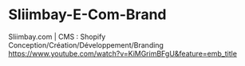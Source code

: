 # Sliimbay-E-Com-Brand
Sliimbay.com | CMS : Shopify Conception/Création/Développement/Branding
https://www.youtube.com/watch?v=KiMGrimBFgU&feature=emb_title
